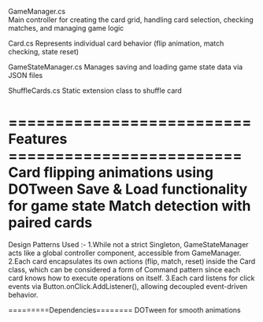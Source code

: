 GameManager.cs	
Main controller for creating the card grid, handling card selection, checking matches, and managing game logic

Card.cs	
Represents individual card behavior (flip animation, match checking, state reset)

GameStateManager.cs	
Manages saving and loading game state data via JSON files

ShuffleCards.cs	
Static extension class to shuffle card

========================== Features =========================
Card flipping animations using DOTween
Save & Load functionality for game state
Match detection with paired cards
=============================================================

Design Patterns Used :-
1.While not a strict Singleton, GameStateManager acts like a global controller component, accessible from GameManager.
2.Each card encapsulates its own actions (flip, match, reset) inside the Card class, which can be considered a form of Command pattern since each card knows how to execute operations on itself.
3.Each card listens for click events via Button.onClick.AddListener(), allowing decoupled event-driven behavior.

=========Dependencies========
DOTween for smooth animations
